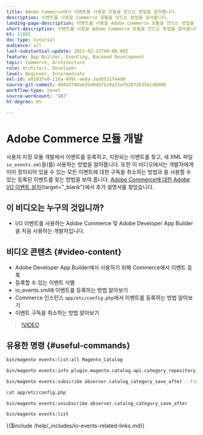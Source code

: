 ```yaml
---
title: Adobe Commerce에서 이벤트를 사용할 모듈을 만드는 방법을 알아봅니다.
description: 이벤트를 사용할 Commerce 모듈을 만드는 방법을 알아봅니다.
landing-page-description: 이벤트를 사용할 Adobe Commerce 모듈을 만드는 방법을 알아봅니다.
short-description: 이벤트를 사용할 Adobe Commerce 모듈을 만드는 방법을 알아봅니다.
kt: 11891
doc-type: tutorial
audience: all
last-substantial-update: 2023-02-21T00:00:00Z
feature: App Builder, Eventing, Backend Development
topic: Commerce, Architecture
role: Architect, Developer
level: Beginner, Intermediate
exl-id: e8103fe0-116a-499c-ae0a-3ad0511f44d0
source-git-commit: 404d2708a6d540d6fb19a33afb20726356cd8000
workflow-type: tm+mt
source-wordcount: '167'
ht-degree: 0%

---
```


# Adobe Commerce 모듈 개발

사용자 지정 모듈 개발에서 이벤트를 등록하고, 지원되는 이벤트를 찾고, 새 XML 파일 `io_events.xml`을(를) 사용하는 방법을 알아봅니다. 또한 이 비디오에서는 개발자에게 이미 정의되어 있을 수 있는 모든 이벤트에 대한 구독을 취소하는 방법과 을 사용할 수 있는 등록된 이벤트를 찾는 방법을 보여 줍니다. [Adobe Commerce에 대한 Adobe I/O 이벤트 설치](https://developer.adobe.com/commerce/events/get-started/installation/){target="_blank"}에서 추가 설명서를 찾았습니다.

## 이 비디오는 누구의 것입니까?

* I/O 이벤트를 사용하는 Adobe Commerce 및 Adobe Developer App Builder을 처음 사용하는 개발자입니다.

## 비디오 콘텐츠 {#video-content}

* Adobe Developer App Builder에서 사용하기 위해 Commerce에서 이벤트 등록
* 등록할 수 있는 이벤트 식별
* io_events.xml에 이벤트를 등록하는 방법 알아보기
* Commerce 인스턴스 `app/etc/config.php`에서 이벤트를 등록하는 방법 알아보기
* 이벤트 구독을 취소하는 방법 알아보기

>[!VIDEO](https://video.tv.adobe.com/v/3419838?quality=12&learn=on&captions=kor)

## 유용한 명령 {#useful-commands}

```bash
bin/magento events:list:all Magento_Catalog

bin/magento events:info plugin.magento.catalog.api.category_repository.save

bin/magento events:subscribe observer.catalog_category_save_after --fields=entity_id --fields=parent_id

cat app/etc/config.php

bin/magento events:unsubscribe observer.catalog_category_save_after

bin/magento events:list
```

{{$include /help/_includes/io-events-related-links.md}}

